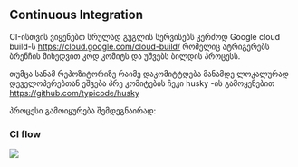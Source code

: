 ## Continuous Integration

CI-ისთვის ვიყენებთ სრულად გუგლის სერვისებს კერძოდ
Google cloud build-ს https://cloud.google.com/cloud-build/
რომელიც ატრიგერებს ბრენჩის მიხედვით კოდ კომიტს და უშვებს ბილდის პროცესს.

თუმცა სანამ რეპოზიტორიზე რაიმე დაკომიტტდება მანამდე ლოკალურად დეველოპერებთან 
ეშვება პრე კომიტების ჩეკი husky -ის გამოყენებით https://github.com/typicode/husky


პროცესი გამოიყურება შემდეგნაირად:

### CI flow 
<img src="https://www.dropbox.com/s/xce249w60yihi4i/ci.png?raw=1">





